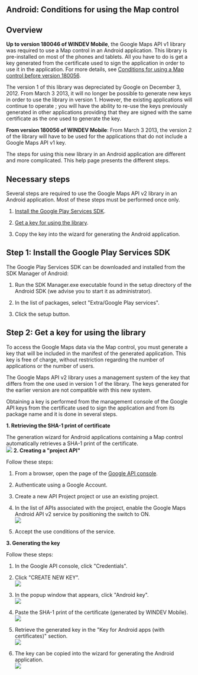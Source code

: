 


## Android: Conditions for using the Map control
			



<a name="NOTE1"></a>
<a name="NOTE1_1"></a>


## Overview
<a name="overview_ELTTEXTE000141"></a>
**Up to version 180046 of WINDEV Mobile**, the Google Maps API v1 library was required to use a Map control in an Android application. 
This library is pre-installed on most of the phones and tablets. All you have to do is get a key generated from the certificate used to sign the application in order to use it in the application. For more details, see [Conditions for using a Map control before version 180056](../WDChamp/1000019820.md).

The version 1 of this library was depreciated by Google on December 3, 2012. From March 3 2013, it will no longer be possible to generate new keys in order to use the library in version 1. However, the existing applications will continue to operate ; you will have the ability to re-use the keys previously generated in other applications providing that they are signed with the same certificate as the one used to generate the key.

**From version 180056 of WINDEV Mobile**: From March 3 2013, the version 2 of the library will have to be used for the applications that do not include a Google Maps API v1 key.
 
The steps for using this new library in an Android application are different and more complicated. This help page presents the different steps.

<a name="NOTE2"></a>
<a name="NOTE2_1"></a>


## Necessary steps
<a name="necessary_steps_ELTTEXTE000165"></a>
Several steps are required to use the Google Maps API v2 library in an Android application. Most of these steps must be performed once only. 

1. [Install the Google Play Services SDK](#NOTE3_1). 

2. [Get a key for using the library](#NOTE4_1).

3. Copy the key into the wizard for generating the Android application. 




<a name="NOTE3"></a>
<a name="NOTE3_1"></a>


## Step 1: Install the Google Play Services SDK
<a name="step_1_install_the_google_play_services_sdk_ELTTEXTE000189"></a>
The Google Play Services SDK can be downloaded and installed from the SDK Manager of Android: 

1. Run the SDK Manager.exe executable found in the setup directory of the Android SDK (we advise you to start it as administrator).

2. In the list of packages, select "Extra/Google Play services".

3. Click the setup button.




<a name="NOTE4"></a>
<a name="NOTE4_1"></a>


## Step 2: Get a key for using the library
<a name="step_2_get_key_for_using_the_library_ELTTEXTE000213"></a>
To access the Google Maps data via the Map control, you must generate a key that will be included in the manifest of the generated application. This key is free of charge, without restriction regarding the number of applications or the number of users.

The Google Maps API v2 library uses a management system of the key that differs from the one used in version 1 of the library. The keys generated for the earlier version are not compatible with this new system.

Obtaining a key is performed from the management console of the Google API keys from the certificate used to sign the application and from its package name and it is done in several steps.

**1. Retrieving the SHA-1 print of certificate**

The generation wizard for Android applications containing a Map control automatically retrieves a SHA-1 print of the certificate. <br>![](https://doc.pcsoft.fr/en-US/images/image.awp?langid=3&name=Android_Carte1_Bis.gif&type=thumb)
**2. Creating a "project API"**

Follow these steps: 

1. From a browser, open the page of the [Google API console](https://code.google.com/apis/console/). 

2. Authenticate using a Google Account.

3. Create a new API Project project or use an existing project.

4. In the list of APIs associated with the project, enable the Google Maps Android API v2 service by positioning the switch to ON. <br>![](https://doc.pcsoft.fr/en-US/images/image.awp?langid=3&name=Android_Google1.gif&type=thumb)


5. Accept the use conditions of the service. 




**3. Generating the key**

Follow these steps: 

1. In the Google API console, click "Credentials". 

2. Click "CREATE NEW KEY". <br>![](https://doc.pcsoft.fr/en-US/images/image.awp?langid=3&name=Android_Google2.gif&type=thumb)


3. In the popup window that appears, click "Android key". <br>![](https://doc.pcsoft.fr/en-US/images/image.awp?langid=3&name=Android_Google3.gif)


4. Paste the SHA-1 print of the certificate (generated by WINDEV Mobile). <br>![](https://doc.pcsoft.fr/en-US/images/image.awp?langid=3&name=Android_Google4.gif)


5. Retrieve the generated key in the "Key for Android apps (with certificates)" section.<br>![](https://doc.pcsoft.fr/en-US/images/image.awp?langid=3&name=Android_Google5.gif&type=thumb)


6. The key can be copied into the wizard for generating the Android application. <br>![](https://doc.pcsoft.fr/en-US/images/image.awp?langid=3&name=Android_Carte1_Bis.gif&type=thumb)






